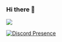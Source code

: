 ### Hi there 👋

![](https://visitcount.itsvg.in/api?id=ItsZilla&label=Profile%20Views&color=0&icon=2&pretty=false)

[![Discord Presence](https://lanyard.cnrad.dev/api/556216384544309260)](https://discord.com/users/556216384544309260)
